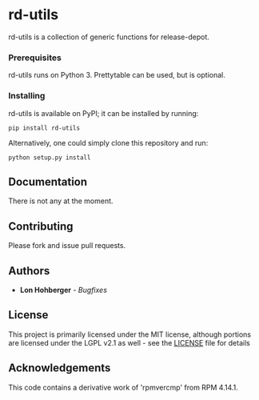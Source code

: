 # rd-utils

rd-utils is a collection of generic functions for release-depot.

### Prerequisites

rd-utils runs on Python 3. Prettytable can be used, but is optional.

### Installing
rd-utils is available on PyPI; it can be installed by running:
```
pip install rd-utils
```
Alternatively, one could simply clone this repository and run:
```
python setup.py install
```

## Documentation

There is not any at the moment.

## Contributing

Please fork and issue pull requests.

## Authors
* **Lon Hohberger** - *Bugfixes*

## License

This project is primarily licensed under the MIT license, although
portions are licensed under the LGPL v2.1 as well - see the
[LICENSE](LICENSE) file for details

## Acknowledgements

This code contains a derivative work of 'rpmvercmp' from RPM 4.14.1.
